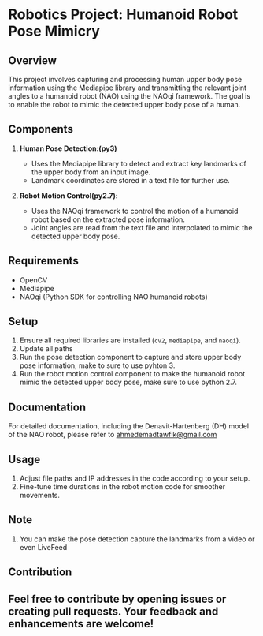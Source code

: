 # Robotics Project: Humanoid Robot Pose Mimicry

## Overview
This project involves capturing and processing human upper body pose information using the Mediapipe library and transmitting the relevant joint angles to a humanoid robot (NAO) using the NAOqi framework. The goal is to enable the robot to mimic the detected upper body pose of a human.

## Components
1. **Human Pose Detection:(py3)**
   - Uses the Mediapipe library to detect and extract key landmarks of the upper body from an input image.
   - Landmark coordinates are stored in a text file for further use.

2. **Robot Motion Control(py2.7):**
   - Uses the NAOqi framework to control the motion of a humanoid robot based on the extracted pose information.
   - Joint angles are read from the text file and interpolated to mimic the detected upper body pose.

## Requirements
- OpenCV
- Mediapipe
- NAOqi (Python SDK for controlling NAO humanoid robots)

## Setup
1. Ensure all required libraries are installed (`cv2`, `mediapipe`, and `naoqi`).
2. Update all paths
3. Run the pose detection component to capture and store upper body pose information, make to sure to use pyhton 3.
4. Run the robot motion control component to make the humanoid robot mimic the detected upper body pose, make sure to use python 2.7.

## Documentation
For detailed documentation, including the Denavit-Hartenberg (DH) model of the NAO robot, please refer to ahmedemadtawfik@gmail.com

## Usage
1. Adjust file paths and IP addresses in the code according to your setup.
2. Fine-tune time durations in the robot motion code for smoother movements.

## Note
1. You can make the pose detection capture the landmarks from a video or even LiveFeed

## Contribution
Feel free to contribute by opening issues or creating pull requests. Your feedback and enhancements are welcome!
---


